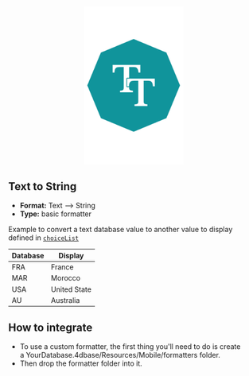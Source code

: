 <p align="center"><img src="https://github.com/4d-for-ios/4d-for-ios-formatter-TextToString/blob/master/formatter.png" alt="Text to String” height="auto" width="200"></p>

## Text to String

* **Format:** Text ⟶ String
* **Type:** basic formatter
  
Example to convert a text database value to another value to display defined in [`choiceList`](https://github.com/4d-go-mobile/formatter-TextToString/blob/master/manifest.json#L5)
  

| Database | Display | 
| - | - | 
| FRA | France | 
| MAR  | Morocco | 
| USA  | United State | 
| AU | Australia | 


## How to integrate

* To use a custom formatter, the first thing you'll need to do is create a YourDatabase.4dbase/Resources/Mobile/formatters folder.
* Then drop the formatter folder into it.
